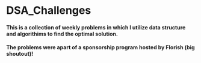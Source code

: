 # DSA_Challenges
<h4>This is a collection of weekly problems in which I utilize data structure and algorithims to find the optimal solution.</h4>
<h4>The problems were apart of a sponsorship program hosted by Florish (big shoutout)!</h4>


